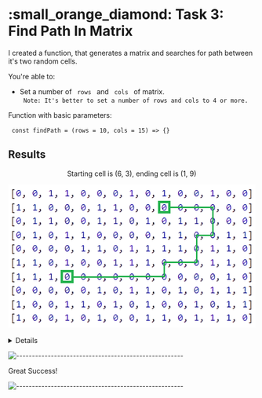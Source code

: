 <h1> :small_orange_diamond: Task 3: Find Path In Matrix </h1>

<p> I created a function, that generates a matrix and searches for path between it's two random cells. </p>

<p> You're able to: </p>
<ul>
  <li> Set a number of <code> rows </code> and <code> cols </code> of matrix. </li>
  <span><code> Note: It's better to set a number of rows and cols to 4 or more. </code></span>
</ul>

<p> Function with basic parameters: </p>
<pre><code> const findPath = (rows = 10, cols = 15) => {} </code></pre>

<h2> Results </h2>

<p align="center"> Starting cell is (6, 3), ending cell is (1, 9) </p>
<p align="center">
  <img src="doc/matrix-with-path.png" alt="Matrix with path" height="292px" width="533px">
</p>

<details>
  <summary> Details </summary>
  <p align="center"> Matrix: </p>
  <p align="center">
    <img src="doc/matrix.png" alt="Matrix" height="292px" width="533px">
  </p>

  <p align="center"> Cells: </p>
  <p align="center">
    <img src="doc/cells.png" alt="Cells" height="77px" width="239px">
  </p>

  <p align="center"> Path: </p>
  <p align="center">
    <img src="doc/path.png" alt="Path" height="519px" width="212px">
  </p>
</details>

![-----------------------------------------------------](https://raw.githubusercontent.com/andreasbm/readme/master/assets/lines/rainbow.png)

<p> 
  Great Success!
</p>

![-----------------------------------------------------](https://raw.githubusercontent.com/andreasbm/readme/master/assets/lines/rainbow.png)
